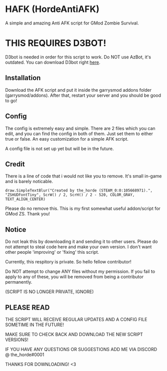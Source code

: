 # HAFK (HordeAntiAFK)

A simple and amazing Anti AFK script for GMod Zombie Survival.

# THIS REQUIRES D3BOT!

D3bot is needed in order for this script to work. Do NOT use AzBot, it's outdated. You can download D3bot right [here](https://github.com/Dadido3/D3bot).

## Installation

Download the AFK script and put it inside the garrysmod addons folder (garrysmod/addons). After that, restart your server and you should be good to go!

## Config

The config is extremely easy and simple. There are 2 files which you can edit, and you can find the config in both of them. Just set them to either true or false. An easy customization for a simple AFK script.

A config file is not set up yet but will be in the future.

## Credit

There is a line of code that i would not like you to remove. It's small in-game and is barely noticable.

```draw.SimpleTextBlur("Created by the_horde (STEAM_0:0:105668971).", "ZSHUDFontTiny", ScrW() / 2, ScrH() / 2 - 520, COLOR_GRAY, TEXT_ALIGN_CENTER)```

Please do no remove this. This is my first somewhat useful addon/script for GMod ZS. Thank you!

## Notice

Do not leak this by downloading it and sending it to other users. Please do not attempt to steal code here and make your own version. I don't want other people 'improving' or 'fixing' this script.

Currently, this respitory is private. So hello fellow contributor!

Do NOT attempt to change ANY files without my permission. If you fail to apply to any of these, you will be removed from being a contributor permanently.

(SCRIPT IS NO LONGER PRIVATE, IGNORE)

## PLEASE READ

THE SCRIPT WILL RECEIVE REGULAR UPDATES AND A CONFIG FILE SOMETIME IN THE FUTURE!

MAKE SURE TO CHECK BACK AND DOWNLOAD THE NEW SCRIPT VERSIONS!

IF YOU HAVE ANY QUESTIONS OR SUGGESTIONS ADD ME VIA DISCORD @ the_horde#0001

THANKS FOR DOWNLOADING! <3
